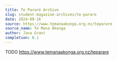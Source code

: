 ```yaml
---
title: Te Pararē Archive
slug: student-magazine-archives/te-parare
date: 2024-09-16
source: https://www.temanaakonga.org.nz/teparare
source_name: Te Mana Ākonga
author: Java Grant
completion: 0.1
---
```


TODO
https://www.temanaakonga.org.nz/teparare

<script src="/table-of-contents.js"></script>
